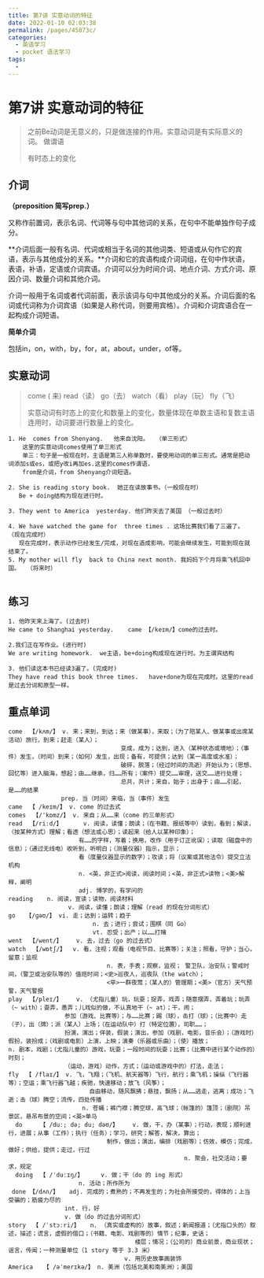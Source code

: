 ```yaml
---
title: 第7讲 实意动词的特征
date: 2022-01-10 02:03:38
permalink: /pages/45073c/
categories:
  - 英语学习
  - pocket 语法学习
tags:
  - 
---
```

# 第7讲 实意动词的特征

> 之前Be动词是无意义的，只是做连接的作用。实意动词是有实际意义的词。  做谓语  
>
> 有时态上的变化

## 介词

**（preposition 简写prep.）**

又称作前置词，表示名词、代词等与句中其他词的关系，在句中不能单独作句子成分。

**介词后面一般有名词、代词或相当于名词的其他词类、短语或从句作它的宾语，表示与其他成分的关系。**介词和它的宾语构成介词词组，在句中作状语，表语，补语，定语或介词宾语。介词可以分为时间介词、地点介词、方式介词、原因介词、数量介词和其他介词。

介词一般用于名词或者代词前面，表示该词与句中其他成分的关系。介词后面的名词或代词称为介词宾语（如果是人称代词，则要用宾格）。介词和介词宾语合在一起构成介词短语。

**简单介词**

包括in，on，with，by，for，at，about，under，of等。

## 实意动词

> come ( 来)  read（读）   go（去）  watch（看） play（玩）  fly（飞）
>
>  实意动词有时态上的变化和数量上的变化，数量体现在单数主语和复数主语连用时，动词要进行数量上的变化。

```
1. He  comes from Shenyang.   他来自沈阳。  （单三形式）
    这里的实意动词comes使用了单三形式
    单三：句子是一般现在时，主语是第三人称单数时，要使用动词的单三形式。通常是把动词添加s或es，或把y改i再加es.这里的comes作谓语，
    from是介词，from Shenyang介词短语。

2. She is reading story book.  她正在读故事书。（一般现在时）
   Be + doing结构为现在进行时。

3. They went to America  yesterday. 他们昨天去了美国 （一般过去时）
 
4. We have watched the game for  three times . 这场比赛我们看了三遍了。 （现在完成时）
   现在完成时，表示动作已经发生/完成，对现在造成影响，可能会继续发生，可能到现在就结束了。
5. My mother will fly  back to China next month. 我妈妈下个月将乘飞机回中国。  （将来时）
  
```



## 练习

```
1. 他昨天来上海了。(过去时)
He came to Shanghai yesterday.    came 【/keɪm/】come的过去时。

2.我们正在写作业。(进行时)
We are writing homework.  we主语，be+doing构成现在进行时。为主谓宾结构

3. 他们读这本书已经读3遍了。(完成时)
They have read this book three times.   have+done为现在完成时。这里的read是过去分词和原型一样。
```



## 重点单词

```
come  【/kʌm/】 v. 来；来到，到达；来（做某事），来取；（为了陪某人、做某事或出席某活动）旅行，到来；赶走（某人）；
                                变成，成为；达到，进入（某种状态或境地）；（事件）发生，（时间）到来；（如何）发生，出现；备有，可提供；达到（某一高度或水准）；
                                破碎，脱落；（经过时间的流逝）开始认为；（思想、回忆等）进入脑海，想起；由……继承，归……所有；（案件）提交……审理，送交……进行处理；
                                总共，共计；来自，始于；出身于；由……引起，是……的结果
			   prep. 当（时间）来临，当（事件）发生
came  【 /keɪm/】	v. come 的过去式	
comes  【/'kɒmz/】 v. 来自；从……来（come 的三单形式）
read  【/riːd/】   	v. 阅读，读懂；朗读；（在书籍、报纸等中）读到，看到；解读，（按某种方式）理解；看透（想法或心思）；读起来（给人以某种印象）；
                    有……的字样，写着；换用，改作（用于订正讹误）；读取（磁盘中的信息）；（通过无线电）收听到，听明白；（测量仪器）指示，显示；
                    看（度量仪器显示的数字）；攻读；将（议案或其他法令）提交立法机构
                    n. <英，非正式>阅读，阅读时间；<英，非正式>读物；<美>解释，阐明
                    adj. 博学的，有学问的
reading    n. 阅读，宣读；读物，阅读材料
                 v. 阅读，读懂；朗读；理解（read 的现在分词形式）
go   【/ɡəʊ/】 vi. 走；达到；运转；趋于
                        n. 去；进行；尝试；围棋（同 Go）
                        vt. 忍受；出产；以……打赌              
went  【/went/】    v. 去，过去（go 的过去式）
watch  【/wɒtʃ/】  v. 看，注视；观看（电视节目、比赛等）；关注；照看，守护；当心，留意；监视
                            n. 表，手表；观察，监视； 警卫队，治安队；警戒时间，（警卫或治安队等的）值班时间；<史>巡夜人，巡夜队（the watch）；
                            <罕>一群夜莺；（某人的）管理期；<美>（官方）天气预警，天气警报
play  【/pleɪ/】    v. （尤指儿童）玩，玩耍；捉弄，戏弄；随意摆弄，弄着玩；玩弄（~ with）；耍弄，愚弄；儿戏似的做，不认真地干（~ at）；干，闹；
                参加（游戏、比赛等）；与……比赛；踢（球），击打（球）；（比赛中）走（子），出（牌）；派（某人）上场；（在运动队中）打（特定位置），司职……；
                扮演，演出；佯装，假装；演出，参加（戏剧，电影，音乐会）；（游戏时）假扮，装扮成；（戏剧或电影）上演，上映；演奏（乐器或乐曲）；（使）播放；                     n. 剧本，戏剧；（尤指儿童的）游戏，玩耍；一段时间的玩耍；比赛；（比赛中进行某个动作的）时刻；
                （运动，游戏）动作，方式；（运动或游戏中的）打法，走法；
fly  【 /flaɪ/】 v. 飞，飞翔；（飞机、航天器等）飞行，航行；乘飞机；操纵（飞行器等）；空运；乘飞行器飞越；疾驰，快速移动；放飞（风筝）；
                       自由移动，随风飘拂；悬挂，飘扬；从……逃走，逃离；成功；飞逝；击（球）腾空；流传，四处传播
                     n. 苍蝇；裤门襟；腾空球，高飞球；（帐篷的）篷顶；（剧院）吊景区，悬吊布景的空间；<英>单马  
  do     【 /duː; də; du; dəʊ/】    v. 做，干，办（某事）；行动，表现；顺利进行，进展；从事（工作）；执行（任务）；学习，研究；解答，解决，算出；
  							制作，做出；演出，编排（戏剧等）；仿效，模仿；完成，做好；供给，提供；走过，行过   
                                                  n. 聚会，社交活动；要求，规定
  doing  【 /ˈduːɪŋ/】	 v. 做；干（do 的 ing 形式）
					n. 活动；所作所为
 done 【/dʌn/】	adj. 完成的；煮熟的；不再发生的；为社会所接受的，得体的；上当受骗的；筋疲力尽的
                int. 行，好
                v. 做（do 的过去分词形式）
story  【 /ˈstɔːri/】   n. （真实或虚构的）故事，叙述；新闻报道；（尤指口头的）叙述，描述；谎言，虚假的借口；（书籍、电影、戏剧等的）情节；纪事，史话；
                                    楼层；情况；（公司的）商业前景，商业现状；谣言，传闻；一种测量单位（1 story 等于 3.3 米）
                                 v. 用历史故事画装饰            
America   【 /əˈmerɪkə/】 n. 美洲（包括北美和南美洲）；美国             
```


